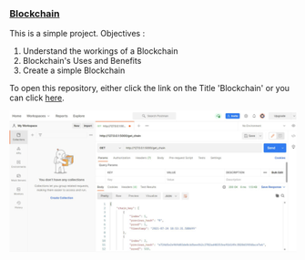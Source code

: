 ### [Blockchain](https://github.com/TimothySilalahi/simple-blockchain)

This is a simple project.
Objectives :
1. Understand the workings of a Blockchain
2. Blockchain's Uses and Benefits
3. Create a simple Blockchain

To open this repository, either click the link on the Title 'Blockchain' or you can click [here](https://github.com/TimothySilalahi/simple-blockchain).

![](/images/Postman.png)
